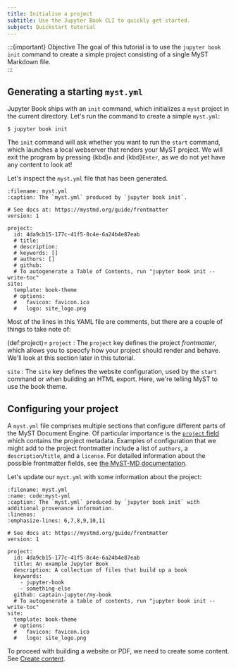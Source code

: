 ```yaml
---
title: Initialise a project
subtitle: Use the Jupyter Book CLI to quickly get started.
subject: Quickstart tutorial
---
```


:::{important} Objective
The goal of this tutorial is to use the `jupyter book init` command to create a simple project consisting of a single MyST Markdown file.  
:::

## Generating a starting `myst.yml`

Jupyter Book ships with an `init` command, which initializes a `myst` project in the current directory. Let's run the command to create a simple `myst.yml`:

```shell
$ jupyter book init
```

The `init` command will ask whether you want to run the `start` command, which launches a local webserver that renders your MyST project. We will exit the program by pressing {kbd}`n` and {kbd}`Enter`, as we do not yet have any content to look at!

Let's inspect the `myst.yml` file that has been generated.

```{code} yaml
:filename: myst.yml
:caption: The `myst.yml` produced by `jupyter book init`.

# See docs at: https://mystmd.org/guide/frontmatter
version: 1

project:
  id: 4da9cb15-177c-41f5-8c4e-6a24b4e87eab
  # title:
  # description:
  # keywords: []
  # authors: []
  # github:
  # To autogenerate a Table of Contents, run "jupyter book init --write-toc"
site:
  template: book-theme
  # options:
  #   favicon: favicon.ico
  #   logo: site_logo.png
```

Most of the lines in this YAML file are comments, but there are a couple of things to take note of:

(def:project)=
`project`
: The `project` key defines the project _frontmatter_, which allows you to speocfy how your project should render and behave. We'll look at this section later in this tutorial.

`site`
: The `site` key defines the website configuration, used by the `start` command or when building an HTML export. Here, we're telling MyST to use the book theme.

## Configuring your project

A `myst.yml` file comprises multiple sections that configure different parts of the MyST Document Engine. Of particular importance is the [`project` field](#def:project) which contains the project metadata. Examples of configuration that we might add to the project frontmatter include a list of `authors`, a `description`/`title`, and a `license`. For detailed information about the possible frontmatter fields, see [the MyST-MD documentation](xref:guide/frontmatter#available-frontmatter-fields).

Let's update our `myst.yml` with some information about the project:

```{code} yaml
:filename: myst.yml
:name: code:myst-yml
:caption: The `myst.yml` produced by `jupyter book init` with additional provenance information.
:linenos:
:emphasize-lines: 6,7,8,9,10,11

# See docs at: https://mystmd.org/guide/frontmatter
version: 1

project:
  id: 4da9cb15-177c-41f5-8c4e-6a24b4e87eab
  title: An example Jupyter Book
  description: A collection of files that build up a book
  keywords:
    - jupyter-book
    - something-else
  github: captain-jupyter/my-book
  # To autogenerate a table of contents, run "jupyter book init --write-toc"
site:
  template: book-theme
  # options:
  #   favicon: favicon.ico
  #   logo: site_logo.png
```

To proceed with building a website or PDF, we need to create some content. See [Create content](./create-content.md).
